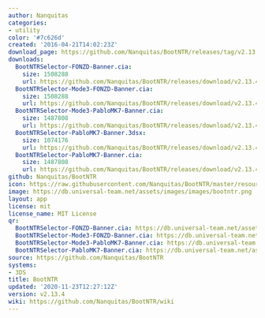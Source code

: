 ```yaml
---
author: Nanquitas
categories:
- utility
color: '#7c626d'
created: '2016-04-21T14:02:23Z'
download_page: https://github.com/Nanquitas/BootNTR/releases/tag/v2.13.4
downloads:
  BootNTRSelector-FONZD-Banner.cia:
    size: 1508288
    url: https://github.com/Nanquitas/BootNTR/releases/download/v2.13.4/BootNTRSelector-FONZD-Banner.cia
  BootNTRSelector-Mode3-FONZD-Banner.cia:
    size: 1508288
    url: https://github.com/Nanquitas/BootNTR/releases/download/v2.13.4/BootNTRSelector-Mode3-FONZD-Banner.cia
  BootNTRSelector-Mode3-PabloMK7-Banner.cia:
    size: 1487808
    url: https://github.com/Nanquitas/BootNTR/releases/download/v2.13.4/BootNTRSelector-Mode3-PabloMK7-Banner.cia
  BootNTRSelector-PabloMK7-Banner.3dsx:
    size: 1074176
    url: https://github.com/Nanquitas/BootNTR/releases/download/v2.13.4/BootNTRSelector-PabloMK7-Banner.3dsx
  BootNTRSelector-PabloMK7-Banner.cia:
    size: 1487808
    url: https://github.com/Nanquitas/BootNTR/releases/download/v2.13.4/BootNTRSelector-PabloMK7-Banner.cia
github: Nanquitas/BootNTR
icon: https://raw.githubusercontent.com/Nanquitas/BootNTR/master/resources/icon.png
image: https://db.universal-team.net/assets/images/images/bootntr.png
layout: app
license: mit
license_name: MIT License
qr:
  BootNTRSelector-FONZD-Banner.cia: https://db.universal-team.net/assets/images/qr/bootntrselector-fonzd-banner.cia.png
  BootNTRSelector-Mode3-FONZD-Banner.cia: https://db.universal-team.net/assets/images/qr/bootntrselector-mode3-fonzd-banner.cia.png
  BootNTRSelector-Mode3-PabloMK7-Banner.cia: https://db.universal-team.net/assets/images/qr/bootntrselector-mode3-pablomk7-banner.cia.png
  BootNTRSelector-PabloMK7-Banner.cia: https://db.universal-team.net/assets/images/qr/bootntrselector-pablomk7-banner.cia.png
source: https://github.com/Nanquitas/BootNTR
systems:
- 3DS
title: BootNTR
updated: '2020-11-23T12:27:12Z'
version: v2.13.4
wiki: https://github.com/Nanquitas/BootNTR/wiki
---
```

